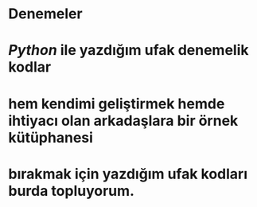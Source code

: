 # **Denemeler**

# _Python_ ile yazdığım ufak denemelik kodlar
# hem kendimi geliştirmek hemde ihtiyacı olan arkadaşlara bir örnek kütüphanesi
# bırakmak için yazdığım ufak kodları burda topluyorum.
